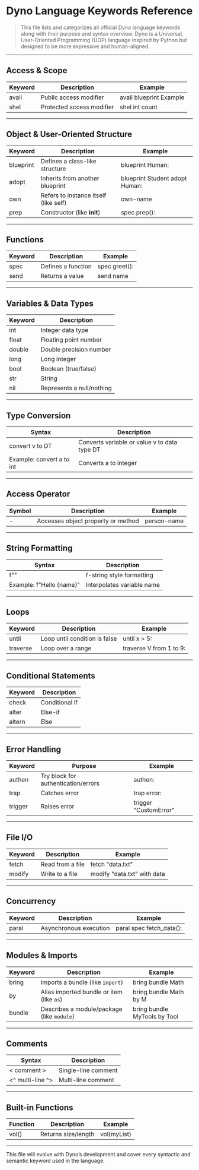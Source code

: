 # Dyno Language Keywords Reference

> This file lists and categorizes all official *Dyno* language keywords along with their purpose and syntax overview. Dyno is a Universal, User-Oriented Programming (UOP) language inspired by Python but designed to be more expressive and human-aligned.

---

## Access & Scope

| Keyword  | Description                           | Example                         |
|----------|---------------------------------------|---------------------------------|
| avail    | Public access modifier                | avail blueprint Example         |
| shel     | Protected access modifier             | shel int count                  |

---

## Object & User-Oriented Structure

| Keyword     | Description                           | Example                                 |
|-------------|---------------------------------------|-----------------------------------------|
| blueprint   | Defines a class-like structure        | blueprint Human:                        |
| adopt       | Inherits from another blueprint       | blueprint Student adopt Human:          |
| own         | Refers to instance itself (like self) | own-name                                |
| prep        | Constructor (like __init__)           | spec prep():                            |

---

## Functions

| Keyword | Description                | Example             |
|---------|----------------------------|---------------------|
| spec    | Defines a function         | spec greet():       |
| send    | Returns a value            | send name           |

---

## Variables & Data Types

| Keyword  | Description                 |
|----------|-----------------------------|
| int      | Integer data type           |
| float    | Floating point number       |
| double   | Double precision number     |
| long     | Long integer                |
| bool     | Boolean (true/false)        |
| str      | String                      |
| nil      | Represents a null/nothing   |

---

## Type Conversion

| Syntax                   | Description                      |
|--------------------------|----------------------------------|
| convert v to DT          | Converts variable or value v to data type DT |
| Example: convert a to int| Converts a to integer            |

---

## Access Operator

| Symbol | Description                        | Example             |
|--------|------------------------------------|---------------------|
| -      | Accesses object property or method | person-name         |

---

## String Formatting

| Syntax                   | Description                        |
|--------------------------|------------------------------------|
| f""                      | f-string style formatting          |
| Example: f"Hello {name}" | Interpolates variable name         |

---

## Loops

| Keyword   | Description                       | Example                   |
|-----------|-----------------------------------|---------------------------|
| until     | Loop until condition is false     | until x > 5:              |
| traverse  | Loop over a range                 | traverse V from 1 to 9:   |

---

## Conditional Statements

| Keyword  | Description         |
|----------|---------------------|
| check    | Conditional if      |
| alter    | Else-if             |
| altern   | Else                |

---

## Error Handling

| Keyword   | Purpose                          | Example                    |
|-----------|----------------------------------|----------------------------|
| authen    | Try block for authentication/errors | authen:                |
| trap      | Catches error                    | trap error:               |
| trigger   | Raises error                     | trigger "CustomError"     |

---

## File I/O

| Keyword  | Description               | Example                        |
|----------|---------------------------|--------------------------------|
| fetch    | Read from a file          | fetch "data.txt"              |
| modify   | Write to a file           | modify "data.txt" with data   |

---

## Concurrency

| Keyword  | Description                  | Example                          |
|----------|------------------------------|----------------------------------|
| paral    | Asynchronous execution       | paral spec fetch_data():         |

---

## Modules & Imports

| Keyword | Description                                | Example                        |
|---------|--------------------------------------------|--------------------------------|
| bring   | Imports a bundle (like `import`)           | bring bundle Math              |
| by      | Alias imported bundle or item (like `as`)  | bring bundle Math by M         |
| bundle  | Describes a module/package (like `module`) | bring bundle MyTools by Tool   |

---

## Comments

| Syntax                  | Description           |
|-------------------------|-----------------------|
| < comment >             | Single-line comment   |
| <^ multi-line ^>        | Multi-line comment    |

---

## Built-in Functions

| Function     | Description                | Example              |
|--------------|----------------------------|----------------------|
| vol()        | Returns size/length        | vol(myList)          |

---

This file will evolve with Dyno’s development and cover every syntactic and semantic keyword used in the language.
